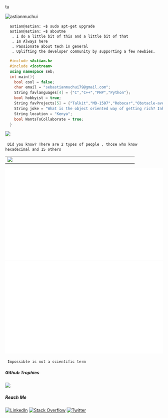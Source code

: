 tu<p align="left"> <img src="https://komarev.com/ghpvc/?username=astianmuchui&label=Profile%20views&color=eb5534&style=flat" alt="astianmuchui" /> </p>

 ```shell
   astian@astian: ~$ sudo apt-get upgrade
   astian@astian: ~$ aboutme 
    . I do a little bit of this and a little bit of that
    . Im Always here 
    . Passionate about tech in general 
    . Uplifting the developer community by supporting a few newbies.
 ```
 

  
  ```c++
    #include <Astian.h>
    #include <iostream>
    using namespace seb;
    int main(){
      bool cool = false;
      char email = "sebastianmuchui79@gmail.com";
      String favlanguages[4] = {"C","C++","PHP","Python"};
      bool hobbyist = true;
      String favProjects[5] = {"Talkit","MD-1507","Robocar","Obstacle-avoider","audConv"};
      String joke = "What is the object oriented way of getting rich? Inheritance";
      String location = "Kenya";
      bool WantsToCollaborate = true;
    }
   ```
   
![](https://activity-graph.herokuapp.com/graph?username=astianmuchui&theme=github&hide_border=true&bg_color=000area_color=eb5534&line=eb5534&point=none&color=eb5534&hide_border=true)  

   ```shell
    Did you know? There are 2 types of people , those who know hexadecimal and 15 others
   ```
  
   
  
 <table>
  <tr>
      <!-- <td><img width="380px" align="left" src="https://github-readme-stats.vercel.app/api?username=astianmuchui&show_icons=true&count_private=true&include_all_commits=true&theme=gotham"&hide_border=true/></td> -->
    <td><img width="400px" align="right" src="https://github-readme-streak-stats.herokuapp.com/?user=astianmuchui&show_icons=true&locale=en&layout=compact&theme=gotham"&hide_border=true"/></td>
  
  </tr>   
</table>
  

 
 ![](https://raw.githubusercontent.com/astianmuchui/github-statistics/master/generated/overview.svg#gh-dark-mode-only)
 ![](https://raw.githubusercontent.com/astianmuchui/github-statistics/master/generated/languages.svg#gh-dark-mode-only)
 
 
```shell
 Impossible is not a scientific term 
```
##### Github Trophies

![](https://github-profile-trophy.vercel.app/?username=astianmuchui&theme=darkhub&no-frame=true&no-bg=true&margin-w=3&color=fff)



##### Reach Me 

[![LinkedIn](https://img.shields.io/badge/LinkedIn-%230077B5.svg?logo=linkedin&logoColor=white)](https://www.linkedin.com/in/astianmuchui/) [![Stack Overflow](https://img.shields.io/badge/-Stackoverflow-FE7A16?logo=stack-overflow&logoColor=white)](https://stackoverflow.com/users/14483975/seb-astian) [![Twitter](https://img.shields.io/badge/Twitter-%231DA1F2.svg?logo=Twitter&logoColor=white)](https://twitter.com/astianmuchui) 

